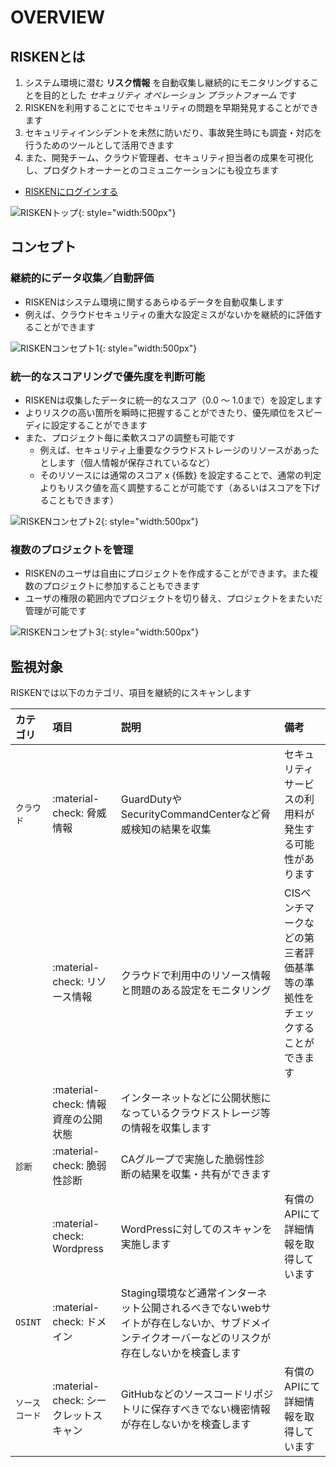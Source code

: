 # OVERVIEW

## RISKENとは

1. システム環境に潜む **リスク情報** を自動収集し継続的にモニタリングすることを目的とした _セキュリティ オペレーション プラットフォーム_ です
2. RISKENを利用することにでセキュリティの問題を早期発見することができます
3. セキュリティインシデントを未然に防いだり、事故発生時にも調査・対応を行うためのツールとして活用できます
4. また、開発チーム、クラウド管理者、セキュリティ担当者の成果を可視化し、プロダクトオーナーとのコミュニケーションにも役立ちます
  - [RISKENにログインする](https://console.security-hub.jp/)

![RISKENトップ](/img/risken/top.png "top"){: style="width:500px"}

## コンセプト

### 継続的にデータ収集／自動評価
- RISKENはシステム環境に関するあらゆるデータを自動収集します
- 例えば、クラウドセキュリティの重大な設定ミスがないかを継続的に評価することができます

![RISKENコンセプト1](/img/risken/concept1.png){: style="width:500px"}

### 統一的なスコアリングで優先度を判断可能
- RISKENは収集したデータに統一的なスコア（0.0 〜 1.0まで）を設定します
- よりリスクの高い箇所を瞬時に把握することができたり、優先順位をスピーディに設定することができます
- また、プロジェクト毎に柔軟スコアの調整も可能です
  - 例えば、セキュリティ上重要なクラウドストレージのリソースがあったとします（個人情報が保存されているなど）
  - そのリソースには通常のスコア x {係数} を設定することで、通常の判定よりもリスク値を高く調整することが可能です（あるいはスコアを下げることもできます）

![RISKENコンセプト2](/img/risken/concept2.png){: style="width:500px"}

### 複数のプロジェクトを管理
- RISKENのユーザは自由にプロジェクトを作成することができます。また複数のプロジェクトに参加することもできます
- ユーザの権限の範囲内でプロジェクトを切り替え、プロジェクトをまたいだ管理が可能です

![RISKENコンセプト3](/img/risken/concept3.png){: style="width:500px"}

## 監視対象

RISKENでは以下のカテゴリ、項目を継続的にスキャンします

| カテゴリ      | 項目                                | 説明                                                                     | 備考                                                           |
| :----------- | :--------------------------------- | :----------------------------------------------------------------------- | :------------------------------------------------------------ |
| `クラウド`    | :material-check: 脅威情報            | GuardDutyやSecurityCommandCenterなど脅威検知の結果を収集                     | セキュリティサービスの利用料が発生する可能性があります                 |
|              | :material-check: リソース情報        | クラウドで利用中のリソース情報と問題のある設定をモニタリング                       | CISベンチマークなどの第三者評価基準等の準拠性をチェックすることができます |
|              | :material-check: 情報資産の公開状態   | インターネットなどに公開状態になっているクラウドストレージ等の情報を収集します        |                                                               |
| `診断`        | :material-check: 脆弱性診断         | CAグループで実施した脆弱性診断の結果を収集・共有ができます                         |                                                               |
|              | :material-check: Wordpress         | WordPressに対してのスキャンを実施します                                       | 有償のAPIにて詳細情報を取得しています                               |
| `OSINT`      | :material-check: ドメイン           | Staging環境など通常インターネット公開されるべきでないwebサイトが存在しないか、サブドメインテイクオーバーなどのリスクが存在しないかを検査します|                 |
| `ソースコード` | :material-check: シークレットスキャン | GitHubなどのソースコードリポジトリに保存すべきでない機密情報が存在しないかを検査します　| 有償のAPIにて詳細情報を取得しています                              |


